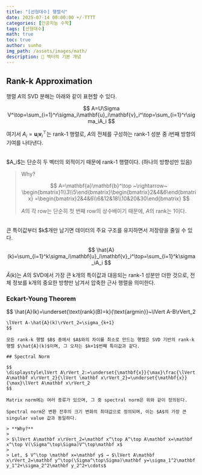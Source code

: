 ```yaml
---
title: "[선형대수] 행렬식"
date: 2025-07-14 00:00:00 +/-TTTT
categories: [인공지능 수학]
tags: [선형대수]
math: true
toc: true
author: sunho
img_path: /assets/images/math/
description: 📕 벡터의 기본 개념
---
```


## Rank-k Approximation

행렬 $A$의 SVD 분해는 아래와 같이 표현할 수 있다.

$$
A=U\Sigma V^\top=\sum_{i=1}^r\sigma_i\mathbf{u}_i\mathbf{v}_i^\top=\sum_{i=1}^r\sigma_iA_i
$$

여기서 $A_i=\mathbf{u}_i\mathbf{v}_i^\top$는 rank-1 행렬로, $A$의 전체를 구성하는 rank-1 성분 중 $i$번째 방향의 기여를 나타낸다.


<br>
$A_i$는 단순히 두 벡터의 외적이기 때문에 rank-1 행렬이다. (하나의 방향성만 있음)

> Why?
> 
> $$
A=\mathbf{a}\mathbf{b}^\top
~\rightarrow~
\begin{bmatrix}1\\3\\5\end{bmatrix}\begin{bmatrix}2&4&6\end{bmatrix}
=\begin{bmatrix}2&4&6\\6&12&18\\10&20&30\end{bmatrix}
$$
> 
> $A$의 각 row는 단순히 첫 번째 row의 상수배이기 때문에, $A$의 rank는 1이다.

</div>
</details>
<br>
큰 특이값부터 $k$개만 남기면 데이터의 주요 구조를 유지하면서 저장량을 줄일 수 있다.

$$
\hat{A}(k)=\sum_{i=1}^k\sigma_i\mathbf{u}_i\mathbf{v}_i^\top=\sum_{i=1}^k\sigma_iA_i
$$

$\hat{A}(k)$는 $A$의 SVD에서 가장 큰 k개의 특이값과 대응되는 rank-1 성분만 더한 것으로, 전체 정보를 k개의 중요한 방향만 남겨서 압축한 근사 행렬을 의미한다.



### Eckart-Young Theorem

$$
\hat{A}(k)=\underset{\text{rank}(B)=k}{\text{argmin}}~\lVert A-B\rVert_2
~~~~,~~~~
\lVert A-\hat{A}(k)\rVert_2=\sigma_{k+1}
$$

모든 rank-k 행렬 $B$ 중에서 $A$와의 차이를 최소로 만드는 행렬은 SVD 기반의 rank-k 행렬 $\hat{A}(k)$이며, 그 오차는 $k+1$번째 특이값과 같다.

## Spectral Norm

$$
\displaystyle\lVert A\rVert_2:=\underset{\mathbf{x}}{\max}\frac{\lVert A\mathbf x\rVert_2}{\lVert \mathbf x\rVert_2}=\underset{\mathbf{x}}{\max}\lVert A\mathbf x\rVert_2
$$

Matrix norm에는 여러 종류가 있으며, 그 중 spectral norm은 위와 같이 정의된다.

Spectral norm은 변환 전후의 크기 변화의 최대값으로 정의되며, 이는 $A$의 가장 큰 singular value 값과 동일하다.

> **Why?**
>
> $\lVert A\mathbf x\rVert_2=\mathbf x^\top A^\top A\mathbf x=\mathbf x^\top V(\Sigma^\top\Sigma)V^\top\mathbf x$
>
> Let, $ V^\top \mathbf x=\mathbf y$ → $\lVert A\mathbf x\rVert_2=\mathbf y^\top(\Sigma^\top\Sigma)\mathbf y=\sigma_1^2\mathbf y_1^2+\sigma_2^2\mathbf y_2^2+\cdots$

